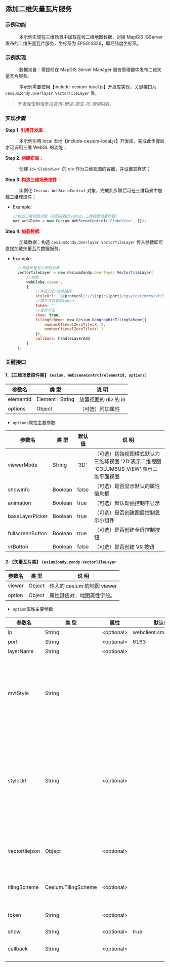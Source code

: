 ## 添加二维矢量瓦片服务

### 示例功能

&ensp; &ensp; &ensp; &ensp; 本示例实现在三维场景中加载在线二维地图数据，对接 MapGIS IGServer 发布的二维矢量瓦片服务，坐标系为 EPSG:4326，即经纬度坐标系。

### 示例实现

&ensp; &ensp; &ensp; &ensp; 数据准备：需提前在 MapGIS Server Manager 服务管理器中发布二维矢量瓦片服务。

&ensp; &ensp; &ensp; &ensp; 本示例需要使用【include-cesium-local.js】开发库实现，关键接口为 `CesiumZondy.Overlayer.VectorTileLayer` 类。

> 开发库使用请参见*首页-概述-原生 JS 调用*内容。

### 实现步骤

**Step 1. <font color=red>引用开发库</font>**：

&ensp; &ensp; &ensp; &ensp; 本示例引用 local 本地【include-cesium-local.js】开发库，完成此步骤后才可调用三维 WebGL 的功能；

**Step 2. <font color=red>创建布局</font>**：

&ensp; &ensp; &ensp; &ensp; 创建 `id='GlobeView'` 的 div 作为三维视图的容器，并设置其样式；

**Step 3. <font color=red>构造三维场景控件</font>**：

&ensp; &ensp; &ensp; &ensp; 实例化 `Cesium. WebSceneControl` 对象，完成此步骤后可在三维场景中加载三维球控件；

-   Example:
    ```javascript
    //构造三维视图对象（视图容器div的id，三维视图设置参数）
    var webGlobe = new Cesium.WebSceneControl('GlobeView', {});
    ```

**Step 4. <font color=red>加载数据</font>**:

&ensp; &ensp; &ensp; &ensp; 加载数据：构造 `CesiumZondy.Overlayer.VectorTileLayer` 传入参数即可直接加载矢量瓦片数据服务。

-   Example:
    ```javascript
      //构造矢量瓦片图层对象
      vectortileLayer = new CesiumZondy.Overlayer.VectorTileLayer(
          //视图
          webGlobe.viewer,
          {
              //样式json文件路径
              styleUrl: `${protocol}://${ip}:${port}/igs/rest/mrms/vtiles/styles/OSM全中国经纬度.json`,
              //第三方需要的token
              token: '',
              //是否可见
              show: true,
              tilingScheme: new Cesium.GeographicTilingScheme({
                  numberOfLevelZeroTilesX: 2,
                  numberOfLevelZeroTilesY: 1
              }),
              callback: handleLayerAdd
          }
      );
    ```

### 关键接口

#### 1.【三维场景控件类】 `Cesium. WebSceneControl(elementId, options)`

| 参数名    | 类 型             | 说 明                |
| --------- | ----------------- | -------------------- |
| elementId | Element \| String | 放置视图的 div 的 id |
| options   | Object            | （可选）附加属性     |

-   `options`属性主要参数

| 参数名           | 类 型   | 默认值 | 说 明                                                                                  |
| ---------------- | ------- | ------ | -------------------------------------------------------------------------------------- |
| viewerMode       | String  | ‘3D’   | （可选）初始视图模式默认为三维球视图 '2D'表示二维视图 'COLUMBUS_VIEW' 表示三维平面视图 |
| showInfo         | Boolean | false  | （可选）是否显示默认的属性信息框                                                       |
| animation        | Boolean | true   | （可选）默认动画控制不显示                                                             |
| baseLayerPicker  | Boolean | true   | （可选）是否创建图层控制显示小组件                                                     |
| fullscreenButton | Boolean | true   | （可选）是否创建全屏控制按钮                                                           |
| vrButton         | Boolean | false  | （可选）是否创建 VR 按钮                                                               |

#### 2.【矢量瓦片类】 `CesiumZondy.zondy.VectorTileLayer`

| 参数名 | 类 型  | 说 明                       |
| ------ | ------ | --------------------------- |
| viewer | Object | 传入的 cesium 的地图 viewer |
| option | Object | 属性键值对，地图属性字段。  |

-   `option`属性主要参数

| 参数名         | 类 型               | 属性        | 默认值    | 说 明                                                                                                                                                       |
| -------------- | ------------------- | ----------- | --------- | ----------------------------------------------------------------------------------------------------------------------------------------------------------- |
| ip             | String              | \<optional> | webclient.smaryun.com | 地图服务 ip                                                                                                                                                 |
| port           | String              | \<optional> | 6163      | 地图服务 port                                                                                                                                               |
| layerName      | String              | \<optional> |           | 地图名                                                                                                                                                      |
| mvtStyle       | String              |             |           | 样式 json 文件路径或者 MVT-JSON 对象，当为 url 时等于 styleUrl；当为 vectortilejson 等于 vectortilejson                                                     |
| styleUrl       | String              | \<optional> |           | 样式 json 文件路径,有 styleUrl 就可以直接读取 styleUrl 里的信息;不然就是加载中地发布的矢量瓦片，使用 ip，port 和 layerName 先拼接 styleUrl 路径再进行查询。 |
| vectortilejson | Object              | \<optional> |           | 矢量瓦片 json 对象,直接取 json 对象，不需要再去请求。                                                                                                       |
| tilingScheme   | Cesium.TilingScheme | \<optional> |           | 矢量瓦片瓦片切分规则：经纬度还是墨卡托                                                                                                                      |
| token          | String              | \<optional> |           | 第三方需要的 token，比如 mapbox                                                                                                                             |
| show           | String              | \<optional> | true      | 是否可见                                                                                                                                                    |
| callback       | String              | \<optional> |           | 加载矢量瓦片成功回调，返回 Provider                                                                                                                         |
